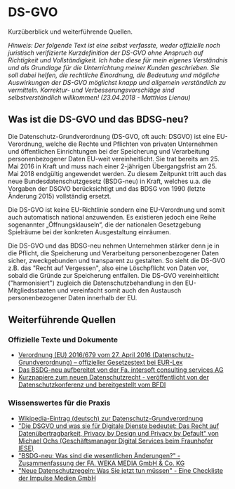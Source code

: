 # DS-GVO

Kurzüberblick und weiterführende Quellen.

_Hinweis: Der folgende Text ist eine selbst verfasste, weder offizielle noch juristisch verifizierte Kurzdefinition der DS-GVO ohne Anspruch auf Richtigkeit und Vollständigkeit. Ich habe diese für mein eigenes Verständnis und als Grundlage für die Unterrichtung meiner Kunden geschrieben. Sie soll dabei helfen, die rechtliche Einordnung, die Bedeutung und mögliche Auswirkungen der DS-GVO möglichst knapp und allgemein verständlich zu vermitteln. Korrektur- und Verbesserungsvorschläge sind selbstverständlich willkommen! (23.04.2018 - Matthias Lienau)_

## Was ist die DS-GVO und das BDSG-neu?

Die Datenschutz-Grundverordnung (DS-GVO, oft auch: DSGVO) ist eine EU-Verordnung, welche die Rechte und Pflichten von privaten Unternehmen und öffentlichen Einrichtungen bei der Speicherung und Verarbeitung personenbezogener Daten EU-weit vereinheitlicht. Sie trat bereits am 25. Mai 2016 in Kraft und muss nach einer 2-jährigen Übergangsfrist am 25. Mai 2018 endgültig angewendet werden. Zu diesem Zeitpunkt tritt auch das neue Bundesdatenschutzgesetz (BSDG-neu) in Kraft, welches u.a. die Vorgaben der DSGVO berücksichtigt und das BDSG von 1990 (letzte Änderung 2015) vollständig ersetzt.

Die DS-GVO ist keine EU-Richtlinie sondern eine EU-Verordnung und somit auch automatisch national anzuwenden. Es existieren jedoch eine Reihe sogenannter „Öffnungsklauseln“, die der nationalen Gesetzgebung Spielräume bei der konkreten Ausgestaltung einräumen.

Die DS-GVO und das BDSG-neu nehmen Unternehmen stärker denn je in die Pflicht, die Speicherung und Verarbeitung personenbezogener Daten sicher, zweckgebunden und transparent zu gestalten. So sieht die DS-GVO z.B. das "Recht auf Vergessen", also eine Löschpflicht von Daten vor, sobald die Gründe zur Speicherung entfallen. Die DS-GVO vereinheitlicht ("harmonisiert") zugleich die Datenschutzbehandlung in den EU-Mitgliedsstaaten und vereinfacht somit auch den Austausch personenbezogener Daten innerhalb der EU.

## Weiterführende Quellen

### Offizielle Texte und Dokumente

- [Verordnung (EU) 2016/679 vom 27. April 2016 (Datenschutz-Grundverordnung) – offizieller Gesetzestext bei EUR-Lex](http://eur-lex.europa.eu/legal-content/DE/TXT/PDF/?uri=CELEX:32016R0679&from=DE)
- [Das BSDG-neu aufbereitet von der Fa. intersoft consulting services AG](https://dsgvo-gesetz.de/bdsg-neu/)
- [Kurzpapiere zum neuen Datenschutzrecht - veröffentlicht von der Datenschutzkonferenz und bereitgestellt vom BFDI](https://www.bfdi.bund.de/DE/Home/Kurzmeldungen/DSGVO_Kurzpapiere1-3.html)

### Wissenswertes für die Praxis

- [Wikipedia-Eintrag (deutsch) zur Datenschutz-Grundverordnung](https://de.wikipedia.org/wiki/Datenschutz-Grundverordnung)
- ["Die DSGVO und was sie für Digitale Dienste bedeutet: Das Recht auf Datenübertragbarkeit, Privacy by Design und Privacy by Default" von Michael Ochs (Geschäftsmanager Digital Services beim Fraunhofer IESE)](http://blog.iese.fraunhofer.de/die-dsgvo-und-was-sie-fuer-digitale-dienste-bedeutet-das-recht-auf-datenuebertragbarkeit-privacy-by-design-und-privacy-by-default/)
- ["BSDG-neu: Was sind die wesentlichen Änderungen?" - Zusammenfassung der FA. WEKA MEDIA GmbH & Co. KG](https://www.datenschutz-praxis.de/fachartikel/bdsg-neu-wesentliche-aenderungen/)
- ["Neue Datenschutzregeln: Was Sie jetzt tun müssen" - Eine Checkliste der Impulse Medien GmbH](https://www.impulse.de/recht-steuern/rechtsratgeber/dsgvo-checkliste/7297857.html)
